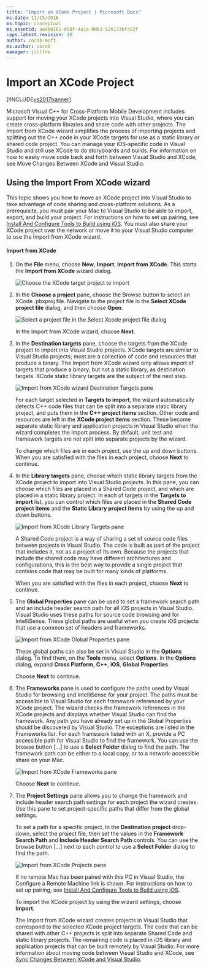```yaml
---
title: "Import an XCode Project | Microsoft Docs"
ms.date: 11/15/2016
ms.topic: conceptual
ms.assetid: aa4b8161-d98f-4a1a-9db3-520133bfc82f
caps.latest.revision: 10
author: corob-msft
ms.author: corob
manager: jillfra
---
```

# Import an XCode Project
[!INCLUDE[vs2017banner](../includes/vs2017banner.md)]

  
Microsoft Visual C++ for Cross-Platform Mobile Development includes support for moving your XCode projects into Visual Studio, where you can create cross-platform libraries and share code with other projects. The Import from XCode wizard simplifies the process of importing projects and splitting out the C++ code in your XCode targets for use as a static library or shared code project. You can manage your iOS-specific code in Visual Studio and still use XCode to do storyboards and builds. For information on how to easily move code back and forth between Visual Studio and XCode, see Move Changes Between XCode and Visual Studio.  
  
## Using the Import From XCode wizard  
 This topic shows you how to move an XCode project into Visual Studio to take advantage of code sharing and cross-platform solutions. As a prerequisite, you must pair your Mac to Visual Studio to be able to import, export, and build your project. For instructions on how to set up pairing, see [Install And Configure Tools to Build using iOS](../cross-platform/install-and-configure-tools-to-build-using-ios.md). You must also share your XCode project over the network or move it to your Visual Studio computer to use the Import from XCode wizard.  
  
#### Import from XCode  
  
1. On the **File** menu, choose **New**, **Import**, **Import from XCode**. This starts the **Import from XCode** wizard dialog.  
  
    ![Choose the XCode target project to import](../cross-platform/media/cppmdd-u2-importxcode-choose.PNG "CPPMDD_U2_ImportXCode_Choose")  
  
2. In the **Choose a project** pane, choose the Browse button to select an XCode .pbxproj file. Navigate to the project file in the **Select XCode project file** dialog, and then choose **Open**.  
  
    ![Select a project file in the Select Xcode project file dialog](../cross-platform/media/cppmdd-u2-importxcode-browse.PNG "CPPMDD_U2_ImportXCode_Browse")  
  
    In the Import from XCode wizard, choose **Next**.  
  
3. In the **Destination targets** pane, choose the targets from the XCode project to import into Visual Studio projects. XCode targets are similar to Visual Studio projects; most are a collection of code and resources that produce a binary. The Import from XCode wizard only allows import of targets that produce a binary, but not a static library, as destination targets. XCode static library targets are the subject of the next step.  
  
    ![Import from XCode wizard Destination Targets pane](../cross-platform/media/cppmdd-u2-importxcode-destination.jpg "CPPMDD_U2_ImportXCode_Destination")  
  
    For each target selected in **Targets to import**, the wizard automatically detects C++ code files that can be split into a separate static library project, and puts them in the **C++ project items** section. Other code and resources are left in the **XCode project items** section. These become separate static library and application projects in Visual Studio when the wizard completes the import process. By default, unit test and framework targets are not split into separate projects by the wizard.  
  
    To change which files are in each project, use the up and down buttons. When you are satisfied with the files in each project, choose **Next** to continue.  
  
4. In the **Library targets** pane, choose which static library targets from the XCode project to import into Visual Studio projects. In this pane, you can choose which files are placed in a Shared Code project, and which are placed in a static library project. In each of targets in the **Targets to import** list, you can control which files are placed in the **Shared Code project items** and the **Static Library project items** by using the up and down buttons.  
  
    ![Import from XCode Library Targets pane](../cross-platform/media/cppmdd-u2-importxcode-library.jpg "CPPMDD_U2_ImportXCode_Library")  
  
    A Shared Code project is a way of sharing a set of source code files between projects in Visual Studio. The code is built as part of the project that includes it, not as a project of its own. Because the projects that include the shared code may have different architectures and configurations, this is the best way to provide a single project that contains code that may be built for many kinds of platforms.  
  
    When you are satisfied with the files in each project, choose **Next** to continue.  
  
5. The **Global Properties** pane can be used to set a framework search path and an include header search path for all iOS projects in Visual Studio. Visual Studio uses these paths for source code browsing and for IntelliSense. These global paths are useful when you create iOS projects that use a common set of headers and frameworks.  
  
    ![Import from XCode Global Properties pane](../cross-platform/media/cppmdd-u2-importxcode-global.jpg "CPPMDD_U2_ImportXCode_Global")  
  
    These global paths can also be set in Visual Studio in the **Options** dialog. To find them, on the **Tools** menu, select **Options**. In the **Options** dialog, expand **Cross Platform**, **C++**, **iOS**, **Global Properties**.  
  
    Choose **Next** to continue.  
  
6. The **Frameworks** pane is used to configure the paths used by Visual Studio for browsing and IntelliSense for your project. The paths must be accessible to Visual Studio for each framework referenced by your XCode project. The wizard checks the framework references in the XCode projects and displays whether Visual Studio can find the framework. Any path you have already set up in the Global Properties should be discovered by Visual Studio. The exceptions are listed in the Frameworks list. For each framework listed with an X, provide a PC accessible path for Visual Studio to find the framework. You can use the browse button [...] to use a **Select Folder** dialog to find the path. The framework path can be either to a local copy, or to a network-accessible share on your Mac.  
  
    ![Import from XCode Frameworks pane](../cross-platform/media/cppmdd-u2-importxcode-frameworks.jpg "CPPMDD_U2_ImportXCode_Frameworks")  
  
    Choose **Next** to continue.  
  
7. The **Project Settings** pane allows you to change the framework and include header search path settings for each project the wizard creates. Use this pane to set project-specific paths that differ from the global settings.  
  
    To set a path for a specific project, In the **Destination project** drop-down, select the project file, then set the values in the **Framework Search Path** and **Include Header Search Path** controls. You can use the browse button [...] next to each control to use a **Select Folder** dialog to find the path.  
  
    ![Import from XCode Projects pane](../cross-platform/media/cppmdd-u2-importxcode-projects.jpg "CPPMDD_U2_ImportXCode_Projects")  
  
    If no remote Mac has been paired with this PC in Visual Studio, the Configure a Remote Machine link is shown. For instructions on how to set up pairing, see [Install And Configure Tools to Build using iOS](../cross-platform/install-and-configure-tools-to-build-using-ios.md).  
  
    To import the XCode project by using the wizard settings, choose **Import**.  
  
   The Import from XCode wizard creates projects in Visual Studio that correspond to the selected XCode project targets. The code that can be shared with other C++ projects is split into separate Shared Code and static library projects. The remaining code is placed in iOS library and application projects that can be built remotely by Visual Studio. For more information about moving code between Visual Studio and XCode, see [Sync Changes Between XCode and Visual Studio](../cross-platform/sync-changes-between-xcode-and-visual-studio.md).
